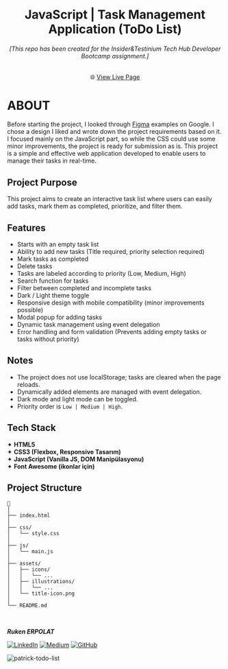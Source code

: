 <h1 align="center">JavaScript | Task Management Application (ToDo List)</h1>

<h6 align="center">[This repo has been created for the Insider&Testinium Tech Hub Developer Bootcamp assignment.]</h6>

<div align="center">
    
🌐 [View Live Page](https://eighth-task-todo-list.netlify.app/) 

</div> 
 
# ABOUT
 
Before starting the project, I looked through [Figma](https://www.figma.com/community/file/1287029163993360080) examples on Google. I chose a design I liked and wrote down the project requirements based on it. I focused mainly on the JavaScript part, so while the CSS could use some minor improvements, the project is ready for submission as is. This project is a simple and effective web application developed to enable users to manage their tasks in real-time.

## Project Purpose

This project aims to create an interactive task list where users can easily add tasks, mark them as completed, prioritize, and filter them.


## Features

- Starts with an empty task list  
- Ability to add new tasks (Title required, priority selection required)  
- Mark tasks as completed  
- Delete tasks  
- Tasks are labeled according to priority (Low, Medium, High)  
- Search function for tasks  
- Filter between completed and incomplete tasks  
- Dark / Light theme toggle  
- Responsive design with mobile compatibility (minor improvements possible)  
- Modal popup for adding tasks  
- Dynamic task management using event delegation  
- Error handling and form validation (Prevents adding empty tasks or tasks without priority)

## Notes

- The project does not use localStorage; tasks are cleared when the page reloads.  
- Dynamically added elements are managed with event delegation.  
- Dark mode and light mode can be toggled.  
- Priority order is `Low | Medium | High`.

## **Tech Stack**
✦ **HTML5**      
✦ **CSS3 (Flexbox, Responsive Tasarım)**    
✦ **JavaScript (Vanilla JS, DOM Manipülasyonu)**   
✦ **Font Awesome (ikonlar için)**   


##  **Project Structure**

```
📁 
│
├── index.html
│
├── css/
│   └── style.css
│
├── js/
│   └── main.js   
│
├── assets/
│   ├── icons/
│   │   └── ...
│   ├── illustrations/
│   │   └── ...
│   └── title-icon.png
│
└── README.md
```

<br>

<b><em>Ruken ERPOLAT </em></b>

[![LinkedIn](https://img.shields.io/badge/-LinkedIn-827a67?style=flat&logo=linkedin&logoColor=white)](https://linkedin.com/in/rukenerpolat)
[![Medium](https://img.shields.io/badge/-Medium-827a67?style=flat&logo=medium&logoColor=white)](https://medium.com/@rukenerpolat)
[![GitHub](https://img.shields.io/badge/-GitHub-827a67?style=flat&logo=github&logoColor=white)](https://github.com/rukenerpolat)   

![patrick-todo-list](https://github.com/user-attachments/assets/b99fcdea-de72-434e-ab1f-c0ccc3ba480d)
